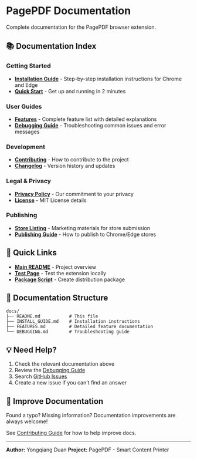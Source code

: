 # PagePDF Documentation

Complete documentation for the PagePDF browser extension.

## 📚 Documentation Index

### Getting Started

- **[Installation Guide](INSTALL_GUIDE.md)** - Step-by-step installation instructions for Chrome and Edge
- **[Quick Start](../README.md#-quick-start)** - Get up and running in 2 minutes

### User Guides

- **[Features](FEATURES.md)** - Complete feature list with detailed explanations
- **[Debugging Guide](DEBUGGING.md)** - Troubleshooting common issues and error messages

### Development

- **[Contributing](../CONTRIBUTING.md)** - How to contribute to the project
- **[Changelog](../CHANGELOG.md)** - Version history and updates

### Legal & Privacy

- **[Privacy Policy](../PRIVACY.md)** - Our commitment to your privacy
- **[License](../LICENSE)** - MIT License details

### Publishing

- **[Store Listing](../STORE_LISTING.md)** - Marketing materials for store submission
- **[Publishing Guide](../PUBLISHING.md)** - How to publish to Chrome/Edge stores

## 🎯 Quick Links

- **[Main README](../README.md)** - Project overview
- **[Test Page](../test-page.html)** - Test the extension locally
- **[Package Script](../package.sh)** - Create distribution package

## 📖 Documentation Structure

```
docs/
├── README.md           # This file
├── INSTALL_GUIDE.md    # Installation instructions
├── FEATURES.md         # Detailed feature documentation
└── DEBUGGING.md        # Troubleshooting guide
```

## 💡 Need Help?

1. Check the relevant documentation above
2. Review the [Debugging Guide](DEBUGGING.md)
3. Search [GitHub Issues](https://github.com/yourusername/pagepdf/issues)
4. Create a new issue if you can't find an answer

## 🤝 Improve Documentation

Found a typo? Missing information? Documentation improvements are always welcome!

See [Contributing Guide](../CONTRIBUTING.md) for how to help improve docs.

---

**Author:** Yongqiang Duan
**Project:** PagePDF - Smart Content Printer
